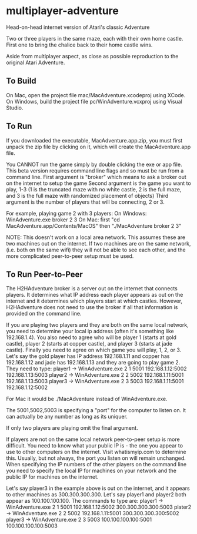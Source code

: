 # multiplayer-adventure
Head-on-head internet version of Atari's classic Adventure

Two or three players in the same maze, each with their own home castle.  First one to bring the chalice back to their home castle wins.

Aside from multiplayer aspect, as close as possible reproduction to the original Atari Adventure.

## To Build
On Mac, open the project file mac/MacAdventure.xcodeproj using XCode.
On Windows, build the project file pc/WinAdventure.vcxproj using Visual Studio.

## To Run
If you downloaded the executable, MacAdventure.app.zip, you must first unpack the zip file by clicking on it, which will create the MacAdventure.app file.

You CANNOT run the game simply by double clicking the exe or app file.  This beta version requires command line flags and so must be run from a command line.
First argument is "broker" which means to ask a broker out on the internet to setup the game
Second argument is the game you want to play, 1-3 (1 is the truncated maze with no white castle, 2 is the full maze, and 3 is the full maze with randomized placement of objects)
Third argument is the number of players that will be connecting, 2 or 3.

For example, playing game 2 with 3 players:
On Windows: WinAdventure.exe broker 2 3
On Mac: first "cd MacAdventure.app/Contents/MacOS" then "./MacAdventure broker 2 3"

NOTE: This doesn't work on a local area network.  This assumes these are two machines out on the internet.  If two machines are on the same network, (i.e. both on the same wifi) they will not be able to see each other, and the more complicated peer-to-peer setup must be used.

## To Run Peer-to-Peer
The H2HAdventure broker is a server out on the internet that connects players.  It determines what IP address each player appears as out on the internet and it determines which players start at which castles.  However, H2HAdventure does not need to use the broker if all that information is provided on the command line.

If you are playing two players and they are both on the same local network, you need to determine your local ip address (often it's something like 192.168.1.4).
You also need to agree who will be player 1 (starts at gold castle), player 2 (starts at copper castle), and player 3 (starts at jade castle).
Finally you need to agree on which game you will play, 1, 2, or 3.
Let's say the gold player has IP address 192.168.1.11 and copper has 192.168.1.12 and jade has 192.168.1.13 and they are going to play game 2.  They need to type:
player1 -> WinAdventure.exe 2 1 5001 192.168.1.12:5002 192.168.1.13:5003
player2 -> WinAdventure.exe 2 2 5002 192.168.1.11:5001 192.168.1.13:5003
player3 -> WinAdventure.exe 2 3 5003 192.168.1.11:5001 192.168.1.12:5002

For Mac it would be ./MacAdventure instead of WinAdventure.exe.

The 5001,5002,5003 is specifying a "port" for the computer to listen on.  It can actually be any number as long as its uniquer.

If only two players are playing omit the final argument.

If players are not on the same local network peer-to-peer setup is more difficult.  You need to know what your public IP is - the one you appear to use to other computers on the internet.  Visit whatismyip.com to determine this.  Usually, but not always, the port you listen on will remain unchanged.  When specifying the IP numbers of the other players on the command line you need to specify the local IP for machines on your network and the public IP for machines on the internet.

Let's say player3 in the example above is out on the internet, and it appears to other machines as 300.300.300.300.  Let's say player1 and player2 both appear as 100.100.100.100.  The commands to type are:
player1 -> WinAdventure.exe 2 1 5001 192.168.1.12:5002 300.300.300.300:5003
plater2 -> WinAdventure.exe 2 2 5002 192.168.1.11:5001 300.300.300.300:5002
player3 -> WinAdventure.exe 2 3 5003 100.100.100.100:5001 100.100.100.100:5003

 

